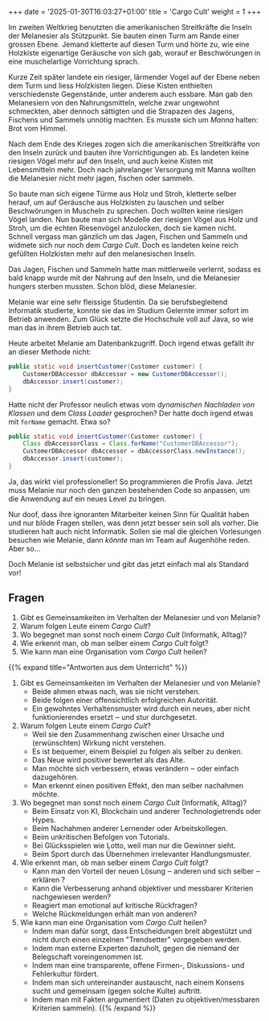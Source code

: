 +++
date = '2025-01-30T16:03:27+01:00'
title = 'Cargo Cult'
weight = 1
+++

Im zweiten Weltkrieg benutzten die amerikanischen Streitkräfte die Inseln der
Melanesier als Stützpunkt. Sie bauten einen Turm am Rande einer grossen Ebene.
Jemand kletterte auf diesen Turm und hörte zu, wie eine Holzkiste eigenartige
Geräusche von sich gab, worauf er Beschwörungen in eine muschelartige
Vorrichtung sprach.

Kurze Zeit später landete ein riesiger, lärmender Vogel auf der Ebene neben dem
Turm und liess Holzkisten liegen. Diese Kisten enthielten verschiedenste
Gegenstände, unter anderem auch essbare. Man gab den Melanesiern von den
Nahrungsmitteln, welche zwar ungewohnt schmeckten, aber dennoch sättigten und
die Strapazen des Jagens, Fischens und Sammels unnötig machten. Es musste sich
um _Manna_ halten: Brot vom Himmel.

Nach dem Ende des Krieges zogen sich die amerikanischen Streitkräfte von den
Inseln zurück und bauten ihre Vorrichtigungen ab. Es landeten keine riesigen
Vögel mehr auf den Inseln, und auch keine Kisten mit Lebensmitteln mehr. Doch
nach jahrelanger Versorgung mit Manna wollten die Melanesier nicht mehr jagen,
fischen oder sammeln.

So baute man sich eigene Türme aus Holz und Stroh, kletterte selber herauf, um
auf Geräusche aus Holzkisten zu lauschen und selber Beschwörungen in Muscheln zu
sprechen. Doch wollten keine riesigen Vögel landen. Nun baute man sich Modelle
der riesigen Vögel aus Holz und Stroh, um die echten Riesenvögel anzulocken,
doch sie kamen nicht. Schnell vergass man gänzlich um das Jagen, Fischen und
Sammeln und widmete sich nur noch dem _Cargo Cult_. Doch es landeten keine
reich gefüllten Holzkisten mehr auf den melanesischen Inseln.

Das Jagen, Fischen und Sammeln hatte man mittlerweile verlernt, sodass es bald
knapp wurde mit der Nahrung auf den Inseln, und die Melanesier hungers sterben
mussten. Schon blöd, diese Melanesier.

Melanie war eine sehr fleissige Studentin. Da sie berufsbegleitend Informatik
studierte, konnte sie das im Studium Gelernte immer sofort im Betrieb anwenden.
Zum Glück setzte die Hochschule voll auf Java, so wie man das in ihrem Betrieb
auch tat.

Heute arbeitet Melanie am Datenbankzugriff. Doch irgend etwas gefällt ihr an
dieser Methode nicht:

```java
public static void insertCustomer(Customer customer) {
    CustomerDBAccessor dbAccessor = new CustomerDBAccessor();
    dbAccessor.insert(customer);
}
```

Hatte nicht der Professor neulich etwas vom _dynamischen Nachladen von Klassen_
und dem _Class Loader_ gesprochen? Der hatte doch irgend etwas mit `forName`
gemacht. Etwa so?

```java
public static void insertCustomer(Customer customer) {
    Class dbAccessorClass = Class.forName("CustomerDBAccessor");
    CustomerDBAccessor dbAccessor = dbAccessorClass.newInstance();
    dbAccessor.insert(customer);
}
```

Ja, das wirkt viel professioneller! So programmieren die Profis Java. Jetzt muss
Melanie nur noch den ganzen bestehenden Code so anpassen, um die Anwendung auf
ein neues Level zu bringen.

Nur doof, dass ihre ignoranten Mitarbeiter keinen Sinn für Qualität haben und
nur blöde Fragen stellen, was denn jetzt besser sein soll als vorher. Die
studieren halt auch nicht Informatik. Sollen sie mal die gleichen Vorlesungen
besuchen wie Melanie, dann _könnte_ man im Team auf Augenhöhe reden. Aber so…

Doch Melanie ist selbstsicher und gibt das jetzt einfach mal als Standard vor!

## Fragen

1. Gibt es Gemeinsamkeiten im Verhalten der Melanesier und von Melanie?
2. Warum folgen Leute einem _Cargo Cult_?
3. Wo begegnet man sonst noch einem _Cargo Cult_ (Informatik, Alltag)?
4. Wie erkennt man, ob man selber einem _Cargo Cult_ folgt?
5. Wie kann man eine Organisation vom _Cargo Cult_ heilen?

{{% expand title="Antworten aus dem Unterricht" %}}
1. Gibt es Gemeinsamkeiten im Verhalten der Melanesier und von Melanie?
    - Beide ahmen etwas nach, was sie nicht verstehen.
    - Beide folgen einer offensichtlich erfolgreichen Autorität.
    - Ein gewohntes Verhaltensmuster wird durch ein neues, aber nicht
      funktionierendes ersetzt ‒ und stur durchgesetzt.
2. Warum folgen Leute einem _Cargo Cult_?
    - Weil sie den Zusammenhang zwischen einer Ursache und (erwünschten) Wirkung
      nicht verstehen.
    - Es ist bequemer, einem Beispiel zu folgen als selber zu denken.
    - Das Neue wird positiver bewertet als das Alte.
    - Man möchte sich verbessern, etwas verändern ‒ oder einfach dazugehören.
    - Man erkennt einen positiven Effekt, den man selber nachahmen möchte.
3. Wo begegnet man sonst noch einem _Cargo Cult_ (Informatik, Alltag)?
    - Beim Einsatz von KI, Blockchain und anderer Technologietrends oder Hypes.
    - Beim Nachahmen anderer Lernender oder Arbeitskollegen.
    - Beim unkritischen Befolgen von Tutorials.
    - Bei Glücksspielen wie Lotto, weil man nur die Gewinner sieht.
    - Beim Sport durch das Übernehmen irrelevanter Handlungsmuster.
4. Wie erkennt man, ob man selber einem _Cargo Cult_ folgt?
    - Kann man den Vorteil der neuen Lösung ‒ anderen und sich selber ‒ erklären ?
    - Kann die Verbesserung anhand objektiver und messbarer Kriterien
      nachgewiesen werden?
    - Reagiert man emotional auf kritische Rückfragen?
    - Welche Rückmeldungen erhält man von anderen?
5. Wie kann man eine Organisation vom _Cargo Cult_ heilen?
    - Indem man dafür sorgt, dass Entscheidungen breit abgestützt und nicht
      durch einen einzelnen "Trendsetter" vorgegeben werden.
    - Indem man externe Experten dazuholt, gegen die niemand der Belegschaft
      voreingenommen ist.
    - Indem man eine transparente, offene Firmen-, Diskussions- und Fehlerkultur
      fördert.
    - Indem man sich untereinander austauscht, nach einem Konsens sucht und
      gemeinsam (gegen solche Kulte) auftritt. 
    - Indem man mit Fakten argumentiert (Daten zu objektiven/messbaren Kriterien
      sammeln).
{{% /expand %}}
